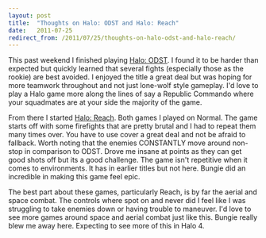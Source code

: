 ```yaml
---
layout: post
title:  "Thoughts on Halo: ODST and Halo: Reach"
date:   2011-07-25
redirect_from: /2011/07/25/thoughts-on-halo-odst-and-halo-reach/
---
```


This past weekend I finished playing [Halo: ODST](https://www.bungie.net/projects/odst/default.aspx). I found it to be harder than expected but quickly learned that several fights (especially those as the rookie) are best avoided. I enjoyed the title a great deal but was hoping for more teamwork throughout and not just lone-wolf style gameplay. I'd love to play a Halo game more along the lines of say a Republic Commando where your squadmates are at your side the majority of the game.

From there I started [Halo: Reach](https://www.bungie.net/Projects/Reach/default.aspx). Both games I played on Normal. The game starts off with some firefights that are pretty brutal and I had to repeat them many times over. You have to use cover a great deal and not be afraid to fallback. Worth noting that the enemies CONSTANTLY move around non-stop in comparison to ODST. Drove me insane at points as they can get good shots off but its a good challenge. The game isn't repetitive when it comes to environments. It has in earlier titles but not here. Bungie did an incredible in making this game feel epic.

The best part about these games, particularly Reach, is by far the aerial and space combat. The controls where spot on and never did I feel like I was struggling to take enemies down or having trouble to maneuver. I'd love to see more games around space and aerial combat just like this. Bungie really blew me away here. Expecting to see more of this in Halo 4.
